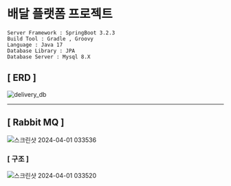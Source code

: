# 배달 플랫폼 프로젝트
```
Server Framework : SpringBoot 3.2.3
Build Tool : Gradle , Groovy
Language : Java 17
Database Library : JPA
Database Server : Mysql 8.X
```
[ ERD ]
---
![delivery_db](https://github.com/riqua-end/delivery/assets/129530989/fde27604-c08a-47ae-8a91-b1cbfc6ebc07)

---
## [ Rabbit MQ ]
![스크린샷 2024-04-01 033536](https://github.com/riqua-end/delivery/assets/129530989/fffb31c7-1716-431d-b67d-cc987eaa61ad)

### [ 구조 ]
![스크린샷 2024-04-01 033520](https://github.com/riqua-end/delivery/assets/129530989/b4a412cb-50da-4b64-960e-fb418c502da0)


